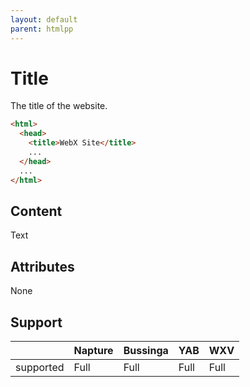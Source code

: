 ```yaml
---
layout: default
parent: htmlpp
---
```

# Title
The title of the website.

```html
<html>
  <head>
    <title>WebX Site</title>
    ...
  </head>
  ...
</html>
```

## Content
Text

## Attributes
None

## Support

|           | Napture | Bussinga | YAB  | WXV  |
| --------- | ------- | -------- | ---- | ---- |
| supported | Full    | Full     | Full | Full |